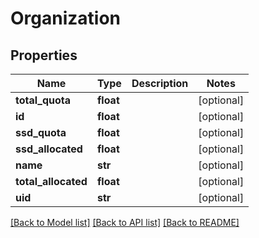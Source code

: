# Organization

## Properties
Name | Type | Description | Notes
------------ | ------------- | ------------- | -------------
**total_quota** | **float** |  | [optional] 
**id** | **float** |  | [optional] 
**ssd_quota** | **float** |  | [optional] 
**ssd_allocated** | **float** |  | [optional] 
**name** | **str** |  | [optional] 
**total_allocated** | **float** |  | [optional] 
**uid** | **str** |  | [optional] 

[[Back to Model list]](../README.md#documentation-for-models) [[Back to API list]](../README.md#documentation-for-api-endpoints) [[Back to README]](../README.md)

